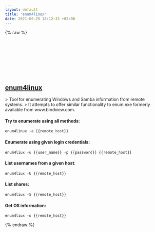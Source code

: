 ```yaml
---
layout: default
title: "enum4linux"
date: 2021-06-25 18:12:13 +02:00
---
```

{% raw %}
<h2 id="enum4linux">
  <a href="/en/linux/enum4linux.html">enum4linux</a> <a href="#enum4linux"><svg class="icon">
    <use href="/assets/images/unicode_sprite.svg#link" />
  </svg></a>
</h2>
> Tool for enumerating Windows and Samba information from remote systems.
> It attempts to offer similar functionality to enum.exe formerly available from www.bindview.com.

#### Try to enumerate using all methods:
```shell
enum4linux -a {{remote_host}}
```
#### Enumerate using given login credentials:
```shell
enum4liux -u {{user_name}} -p {{password}} {{remote_host}}
```
#### List usernames from a given host:
```shell
enum4liux -U {{remote_host}}
```
#### List shares:
```shell
enum4liux -S {{remote_host}}
```
#### Get OS information:
```shell
enum4liux -o {{remote_host}}
```
{% endraw %}